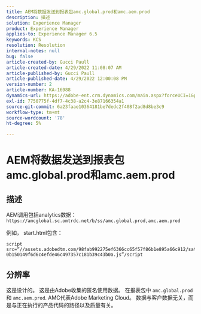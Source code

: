```yaml
---
title: AEM将数据发送到报表包amc.global.prod和amc.aem.prod
description: 描述
solution: Experience Manager
product: Experience Manager
applies-to: Experience Manager 6.5
keywords: KCS
resolution: Resolution
internal-notes: null
bug: false
article-created-by: Gucci Paull
article-created-date: 4/29/2022 11:08:07 AM
article-published-by: Gucci Paull
article-published-date: 4/29/2022 12:00:08 PM
version-number: 2
article-number: KA-16988
dynamics-url: https://adobe-ent.crm.dynamics.com/main.aspx?forceUCI=1&pagetype=entityrecord&etn=knowledgearticle&id=ca7ac9a4-acc7-ec11-a7b6-0022480a10ee
exl-id: 7750775f-4df7-4c38-a2c4-3e87166354a1
source-git-commit: 6a23faae10364181be7dedc2f408f2ad8d8be3c9
workflow-type: tm+mt
source-wordcount: '78'
ht-degree: 5%

---
```


# AEM将数据发送到报表包amc.global.prod和amc.aem.prod

## 描述



AEM调用包括analytics数据： `https://amcglobal.sc.omtrdc.net/b/ss/amc.global.prod,amc.aem.prod`

例如， start.html包含：

```
script src=“//assets.adobedtm.com/98fab992275ef6366cc65f57f86b1e895a66c912/satelliteLib-0b150149f6d6c4efde46c497357c181b39c43b0a.js”/script
```




## 分辨率



这是设计的。 这是由Adobe收集的匿名使用数据。 在报表包中 `amc.global.prod` 和 `amc.aem.prod`. AMC代表Adobe Marketing Cloud。 数据与客户数据无关，而是与正在执行的产品代码的路径以及质量有关。
